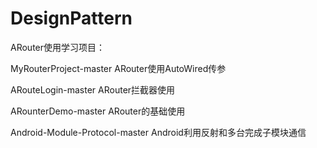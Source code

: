# DesignPattern

ARouter使用学习项目：

MyRouterProject-master	ARouter使用AutoWired传参

ARouteLogin-master	ARouter拦截器使用

ARounterDemo-master	ARouter的基础使用

Android-Module-Protocol-master	Android利用反射和多台完成子模块通信

